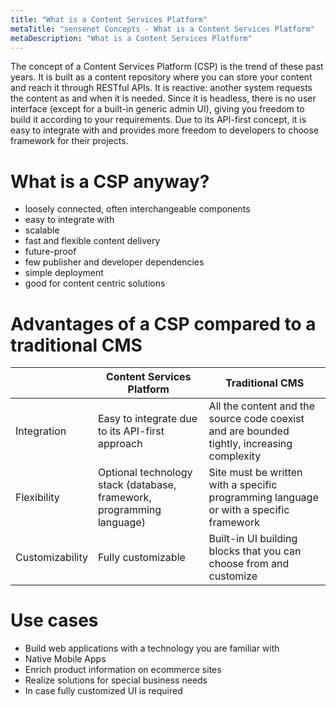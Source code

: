 ```yaml
---
title: "What is a Content Services Platform"
metaTitle: "sensenet Concepts - What is a Content Services Platform"
metaDescription: "What is a Content Services Platform"
---
```


The concept of a Content Services Platform (CSP) is the trend of these past years. It is built as a content repository where you can store your content and reach it through RESTful APIs. It is reactive: another system requests the content as and when it is needed. Since it is headless, there is no user interface (except for a built-in generic admin UI), giving you freedom to build it according to your requirements. Due to its API-first concept, it is easy to integrate with and provides more freedom to developers to choose framework for their projects.

# What is a CSP anyway?

- loosely connected, often interchangeable components
- easy to integrate with
- scalable
- fast and flexible content delivery
- future-proof
- few publisher and developer dependencies
- simple deployment
- good for content centric solutions

# Advantages of a CSP compared to a traditional CMS

| | Content Services Platform | Traditional CMS |
|-| ------------ | --------------- |
|Integration|Easy to integrate due to its API-first approach|All the content and the source code coexist and are bounded tightly, increasing complexity|
|Flexibility|Optional technology stack (database, framework, programming language)|Site must be written with a specific programming language or with a specific framework|
|Customizability|Fully customizable|Built-in UI building blocks that you can choose from and customize|

# Use cases

- Build web applications with a technology you are familiar with
- Native Mobile Apps
- Enrich product information on ecommerce sites
- Realize solutions for special business needs
- In case fully customized UI is required
